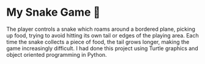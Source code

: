 # My Snake Game 🐍

The player controls a snake which roams around a bordered plane, picking up food, trying to avoid hitting its own tail or edges of the playing area. Each time the snake collects a piece of food, the tail grows longer, making the game increasingly difficult. I had done this project using Turtle graphics and object oriented programming in Python.
